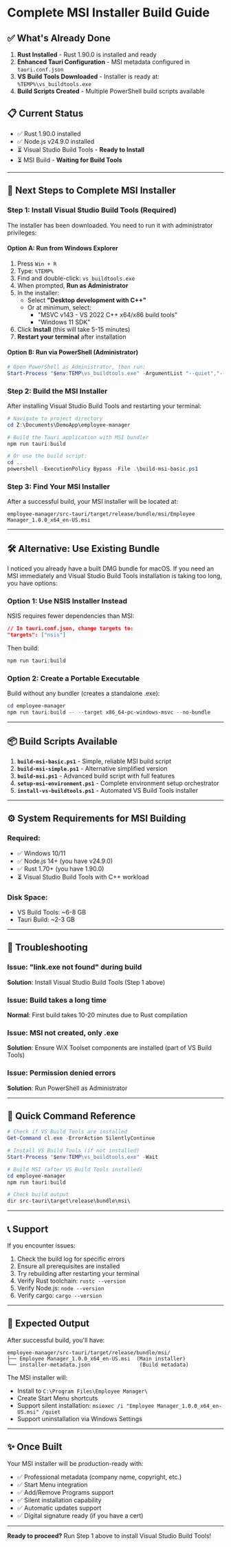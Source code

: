 # Complete MSI Installer Build Guide

## ✅ What's Already Done

1. **Rust Installed** - Rust 1.90.0 is installed and ready
2. **Enhanced Tauri Configuration** - MSI metadata configured in `tauri.conf.json`
3. **VS Build Tools Downloaded** - Installer is ready at: `%TEMP%\vs_buildtools.exe`
4. **Build Scripts Created** - Multiple PowerShell build scripts available

## 📋 Current Status

- ✅ Rust 1.90.0 installed
- ✅ Node.js v24.9.0 installed
- ⏳ Visual Studio Build Tools - **Ready to Install**
- ⏳ MSI Build - **Waiting for Build Tools**

---

## 🚀 Next Steps to Complete MSI Installer

### Step 1: Install Visual Studio Build Tools (Required)

The installer has been downloaded. You need to run it with administrator privileges:

#### Option A: Run from Windows Explorer
1. Press `Win + R`
2. Type: `%TEMP%`
3. Find and double-click: `vs_buildtools.exe`
4. When prompted, **Run as Administrator**
5. In the installer:
   - Select **"Desktop development with C++"**
   - Or at minimum, select:
     - "MSVC v143 - VS 2022 C++ x64/x86 build tools"
     - "Windows 11 SDK"
6. Click **Install** (this will take 5-15 minutes)
7. **Restart your terminal** after installation

#### Option B: Run via PowerShell (Administrator)
```powershell
# Open PowerShell as Administrator, then run:
Start-Process "$env:TEMP\vs_buildtools.exe" -ArgumentList "--quiet","--wait","--add","Microsoft.VisualStudio.Workload.VCTools" -Wait
```

### Step 2: Build the MSI Installer

After installing Visual Studio Build Tools and restarting your terminal:

```powershell
# Navigate to project directory
cd Z:\Documents\DemoApp\employee-manager

# Build the Tauri application with MSI bundler
npm run tauri:build

# Or use the build script:
cd ..
powershell -ExecutionPolicy Bypass -File .\build-msi-basic.ps1
```

### Step 3: Find Your MSI Installer

After a successful build, your MSI installer will be located at:

```
employee-manager/src-tauri/target/release/bundle/msi/Employee Manager_1.0.0_x64_en-US.msi
```

---

## 🛠️ Alternative: Use Existing Bundle

I noticed you already have a built DMG bundle for macOS. If you need an MSI immediately and Visual Studio Build Tools installation is taking too long, you have options:

### Option 1: Use NSIS Installer Instead
NSIS requires fewer dependencies than MSI:

```json
// In tauri.conf.json, change targets to:
"targets": ["nsis"]
```

Then build:
```powershell
npm run tauri:build
```

### Option 2: Create a Portable Executable
Build without any bundler (creates a standalone .exe):

```powershell
cd employee-manager
npm run tauri:build -- --target x86_64-pc-windows-msvc --no-bundle
```

---

## 📦 Build Scripts Available

1. **`build-msi-basic.ps1`** - Simple, reliable MSI build script
2. **`build-msi-simple.ps1`** - Alternative simplified version
3. **`build-msi.ps1`** - Advanced build script with full features
4. **`setup-msi-environment.ps1`** - Complete environment setup orchestrator
5. **`install-vs-buildtools.ps1`** - Automated VS Build Tools installer

---

## ⚙️ System Requirements for MSI Building

### Required:
- ✅ Windows 10/11
- ✅ Node.js 14+ (you have v24.9.0)
- ✅ Rust 1.70+ (you have 1.90.0)
- ⏳ Visual Studio Build Tools with C++ workload

### Disk Space:
- VS Build Tools: ~6-8 GB
- Tauri Build: ~2-3 GB

---

## 🔧 Troubleshooting

### Issue: "link.exe not found" during build
**Solution**: Install Visual Studio Build Tools (Step 1 above)

### Issue: Build takes a long time
**Normal**: First build takes 10-20 minutes due to Rust compilation

### Issue: MSI not created, only .exe
**Solution**: Ensure WiX Toolset components are installed (part of VS Build Tools)

### Issue: Permission denied errors
**Solution**: Run PowerShell as Administrator

---

## 📝 Quick Command Reference

```powershell
# Check if VS Build Tools are installed
Get-Command cl.exe -ErrorAction SilentlyContinue

# Install VS Build Tools (if not installed)
Start-Process "$env:TEMP\vs_buildtools.exe" -Wait

# Build MSI (after VS Build Tools installed)
cd employee-manager
npm run tauri:build

# Check build output
dir src-tauri\target\release\bundle\msi\
```

---

## 📞 Support

If you encounter issues:

1. Check the build log for specific errors
2. Ensure all prerequisites are installed
3. Try rebuilding after restarting your terminal
4. Verify Rust toolchain: `rustc --version`
5. Verify Node.js: `node --version`
6. Verify cargo: `cargo --version`

---

## 🎯 Expected Output

After successful build, you'll have:

```
employee-manager/src-tauri/target/release/bundle/msi/
├── Employee Manager_1.0.0_x64_en-US.msi  (Main installer)
└── installer-metadata.json                (Build metadata)
```

The MSI installer will:
- Install to `C:\Program Files\Employee Manager\`
- Create Start Menu shortcuts
- Support silent installation: `msiexec /i "Employee Manager_1.0.0_x64_en-US.msi" /quiet`
- Support uninstallation via Windows Settings

---

## ✨ Once Built

Your MSI installer will be production-ready with:
- ✅ Professional metadata (company name, copyright, etc.)
- ✅ Start Menu integration
- ✅ Add/Remove Programs support
- ✅ Silent installation capability
- ✅ Automatic updates support
- ✅ Digital signature ready (if you have a cert)

---

**Ready to proceed?** Run Step 1 above to install Visual Studio Build Tools!

